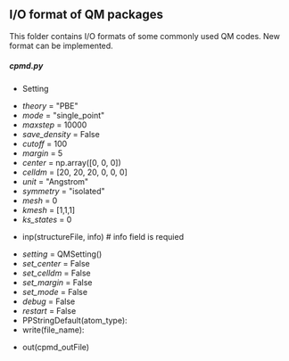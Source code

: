 I/O format of QM packages
-------------------------

This folder contains I/O formats of some commonly used QM codes.
New format can be implemented.

##### cpmd.py

* Setting
 - *theory* = "PBE"
 - *mode* = "single\_point"
 - *maxstep* = 10000
 - *save\_density* = False
 - *cutoff* = 100 
 - *margin* = 5 
 - *center* = np.array([0, 0, 0]) 
 - *celldm* = [20, 20, 20, 0, 0, 0]
 - *unit* = "Angstrom"
 - *symmetry* = "isolated"
 - *mesh* = 0 
 - *kmesh* = [1,1,1]
 - *ks\_states* = 0
* inp(structureFile, info) # info field is requied
 - *setting* = QMSetting()
 - *set\_center* = False
 - *set\_celldm* = False
 - *set\_margin* = False
 - *set\_mode* = False
 - *debug* = False
 - *restart* = False
 - PPStringDefault(atom\_type):
 - write(file\_name):
* out(cpmd\_outFile)
